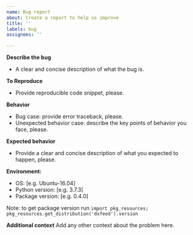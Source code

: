 ```yaml
---
name: Bug report
about: Create a report to help us improve
title: ''
labels: bug
assignees: ''

---
```


**Describe the bug**
 - A clear and concise description of what the bug is.

**To Reproduce**
 - Provide reproducible code snippet, please.

**Behavior**
 - Bug case: provide error traceback, please.
 - Unexpected behavior case: describe the key points of behavior you face, please.

**Expected behavior**
 - Provide a clear and concise description of what you expected to happen, please.

**Environment:**
 - OS: [e.g. Ubuntu-16.04]
 - Python version: [e.g. 3.7.3]
 - Package version: [e.g. 0.4.0]

Note: to get package version run `import pkg_resources; pkg_resources.get_distribution('dxfeed').version`

**Additional context**
Add any other context about the problem here.
